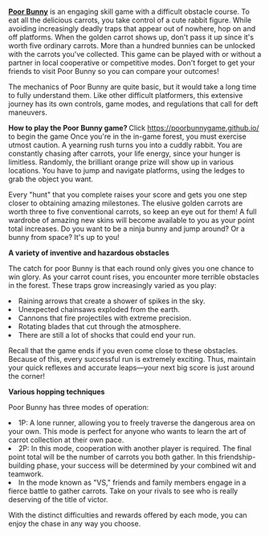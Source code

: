 <strong><a href="https://poorbunnygame.github.io/">Poor Bunny</a></strong> is an engaging skill game with a difficult obstacle course. To eat all the delicious carrots, you take control of a cute rabbit figure. While avoiding increasingly deadly traps that appear out of nowhere, hop on and off platforms. When the golden carrot shows up, don't pass it up since it's worth five ordinary carrots. More than a hundred bunnies can be unlocked with the carrots you've collected. This game can be played with or without a partner in local cooperative or competitive modes. Don't forget to get your friends to visit Poor Bunny so you can compare your outcomes! 

The mechanics of Poor Bunny are quite basic, but it would take a long time to fully understand them. Like other difficult platformers, this extensive journey has its own controls, game modes, and regulations that call for deft maneuvers.

<strong> How to play the Poor Bunny game? </strong>
Click <a href="https://poorbunnygame.github.io/">https://poorbunnygame.github.io/</a> to begin the game
Once you're in the in-game forest, you must exercise utmost caution. A yearning rush turns you into a cuddly rabbit. You are constantly chasing after carrots, your life energy, since your hunger is limitless. Randomly, the brilliant orange prize will show up in various locations. You have to jump and navigate platforms, using the ledges to grab the object you want. 

Every "hunt" that you complete raises your score and gets you one step closer to obtaining amazing milestones. The elusive golden carrots are worth three to five conventional carrots, so keep an eye out for them! A full wardrobe of amazing new skins will become available to you as your point total increases. Do you want to be a ninja bunny and jump around? Or a bunny from space? It's up to you!

<strong> A variety of inventive and hazardous obstacles </strong>

The catch for poor Bunny is that each round only gives you one chance to win glory. As your carrot count rises, you encounter more terrible obstacles in the forest. These traps grow increasingly varied as you play:

<li>Raining arrows that create a shower of spikes in the sky.</li>

<li>Unexpected chainsaws exploded from the earth.</li>

<li>Cannons that fire projectiles with extreme precision.</li>

<li>Rotating blades that cut through the atmosphere.</li>

<li>There are still a lot of shocks that could end your run.</li>

Recall that the game ends if you even come close to these obstacles. Because of this, every successful run is extremely exciting. Thus, maintain your quick reflexes and accurate leaps—your next big score is just around the corner!

<strong> Various hopping techniques </strong>

Poor Bunny has three modes of operation:

<li>1P: A lone runner, allowing you to freely traverse the dangerous area on your own. This mode is perfect for anyone who wants to learn the art of carrot collection at their own pace.</li>

<li>2P: In this mode, cooperation with another player is required. The final point total will be the number of carrots you both gather. In this friendship-building phase, your success will be determined by your combined wit and teamwork.</li>

<li>In the mode known as "VS," friends and family members engage in a fierce battle to gather carrots. Take on your rivals to see who is really deserving of the title of victor.</li>

With the distinct difficulties and rewards offered by each mode, you can enjoy the chase in any way you choose.
